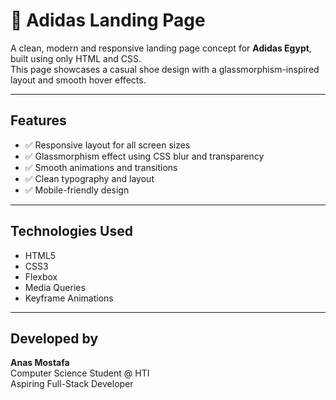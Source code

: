 # 👟 Adidas Landing Page

A clean, modern and responsive landing page concept for **Adidas Egypt**, built using only HTML and CSS.  
This page showcases a casual shoe design with a glassmorphism-inspired layout and smooth hover effects.

---

##  Features

- ✅ Responsive layout for all screen sizes
- ✅ Glassmorphism effect using CSS blur and transparency
- ✅ Smooth animations and transitions
- ✅ Clean typography and layout
- ✅ Mobile-friendly design

---

## Technologies Used

- HTML5  
- CSS3  
- Flexbox  
- Media Queries  
- Keyframe Animations

---

## Developed by

**Anas Mostafa**  
Computer Science Student @ HTI  
Aspiring Full-Stack Developer
